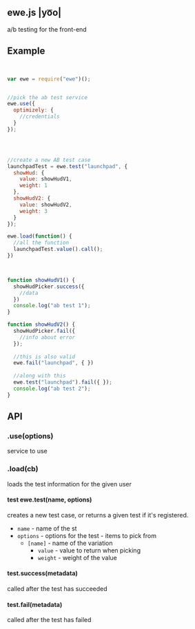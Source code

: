 ## ewe.js |yo͞o|


a/b testing for the front-end


## Example

```javascript


var ewe = require("ewe")();


//pick the ab test service
ewe.use({
  optimizely: {
    //credentials
  }
});




//create a new AB test case
launchpadTest = ewe.test("launchpad", {
  showHud: {
    value: showHudV1,
    weight: 1
  },
  showHudV2: {
    value: showHudV2,
    weight: 3
  }
});

ewe.load(function() {
  //all the function 
  launchpadTest.value().call();
})



function showHudV1() {
  showHudPicker.success({
    //data
  })
  console.log("ab test 1");
}

function showHudV2() {
  showHudPicker.fail({
    //info about error
  });
    
  //this is also valid
  ewe.fail("launchpad", { })
  
  //along with this
  ewe.test("launchpad").fail({ });
  console.log("ab test 2");
}

```



## API

### .use(options)

service to use

### .load(cb)

loads the test information for the given user

#### test ewe.test(name, options) 

creates a new test case, or returns a given test if it's registered.

- `name` - name of the st
- `options` - options for the test - items to pick from
  - `[name]` - name of the variation
    - `value` - value to return when picking
    - `weight` - weight of the value


#### test.success(metadata)

called after the test has succeeded

#### test.fail(metadata)

called after the test has failed






